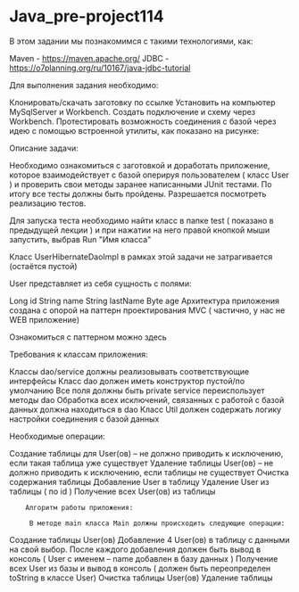 # Java_pre-project114
В этом задании мы познакомимся с такими технологиями, как:

 Maven  - https://maven.apache.org/
 JDBC - https://o7planning.org/ru/10167/java-jdbc-tutorial
 

Для выполнения задания необходимо:

 Клонировать/скачать заготовку по ссылке
 Установить на компьютер MySqlServer и Workbench. Создать подключение и схему через Workbench. Протестировать возможность соединения с базой через идею с помощью встроенной утилиты, как показано на рисунке:

Описание задачи:

Необходимо ознакомиться с заготовкой и доработать приложение, которое взаимодействует с базой оперируя пользователем ( класс User ) и проверить свои методы заранее написанными JUnit тестами. По итогу все тесты должны быть пройдены. Разрешается посмотреть реализацию тестов.

Для запуска теста необходимо найти класс в папке test ( показано в предыдущей лекции ) и при нажатии на него правой кнопкой мыши запустить, выбрав Run "Имя класса" 

Класс UserHibernateDaoImpl в рамках этой задачи не затрагивается (остаётся пустой)

User представляет из себя сущность с полями:

Long id
String name
String lastName
Byte age
         Архитектура приложения создана с опорой на паттерн проектирования MVC ( частично, у нас не WEB приложение)

Ознакомиться с паттерном можно здесь

 

Требования к классам приложения:

 Классы dao/service должны реализовывать соответствующие интерфейсы
 Класс dao должен иметь конструктор пустой/по умолчанию
 Все поля должны быть private
 service переиспользует методы dao
 Обработка всех исключений, связанных с работой с базой данных должна находиться в dao
 Класс Util должен содержать логику настройки соединения с базой данных
 

Необходимые операции:

 Создание таблицы для User(ов) – не должно приводить к исключению, если такая таблица уже существует
 Удаление таблицы User(ов) – не должно приводить к исключению, если таблицы не существует
 Очистка содержания таблицы
 Добавление User в таблицу
 Удаление User из таблицы ( по id )
 Получение всех User(ов) из таблицы
       

        Алгоритм работы приложения:

         В методе main класса Main должны происходить следующие операции:

 Создание таблицы User(ов)
 Добавление 4 User(ов) в таблицу с данными на свой выбор. После каждого добавления должен быть вывод в консоль ( User с именем – name добавлен в базу данных )
 Получение всех User из базы и вывод в консоль ( должен быть переопределен toString в классе User)
 Очистка таблицы User(ов)
 Удаление таблицы
